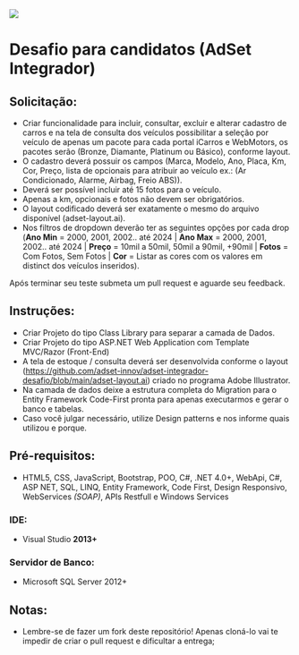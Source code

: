 <img src="https://github.com/adset-innov/adset-integrador-desafio/blob/main/adset-integrador.png">

# Desafio para candidatos (AdSet Integrador)

## Solicitação:

- Criar funcionalidade para incluir, consultar, excluir e alterar cadastro de carros e na tela de consulta dos veículos possibilitar a seleção por veículo de apenas um pacote para cada portal iCarros e WebMotors, os pacotes serão (Bronze, Diamante, Platinum ou Básico), conforme layout.
- O cadastro deverá possuir os campos (Marca, Modelo, Ano, Placa, Km, Cor, Preço, lista de opcionais para atribuir ao veículo ex.: (Ar Condicionado, Alarme, Airbag, Freio ABS)).
- Deverá ser possível incluir até 15 fotos para o veículo.
- Apenas a km, opcionais e fotos não devem ser obrigatórios.
- O layout codificado deverá ser exatamente o mesmo do arquivo disponível (adset-layout.ai).
- Nos filtros de dropdown deverão ter as seguintes opções por cada drop (<b>Ano Min</b> = 2000, 2001, 2002.. até 2024 | <b>Ano Max</b> = 2000, 2001, 2002.. até 2024 | <b>Preço</b> = 10mil a 50mil, 50mil a 90mil, +90mil | <b>Fotos</b> = Com Fotos, Sem Fotos | <b>Cor</b> = Listar as cores com os valores em distinct dos veículos inseridos).

Após terminar seu teste submeta um pull request e aguarde seu feedback.

## Instruções:
- Criar Projeto do tipo Class Library para separar a camada de Dados.
- Criar Projeto do tipo ASP.NET Web Application com Template MVC/Razor (Front-End)
- A tela de estoque / consulta deverá ser desenvolvida conforme o layout (https://github.com/adset-innov/adset-integrador-desafio/blob/main/adset-layout.ai) criado no programa Adobe Illustrator.
- Na camada de dados deixe a estrutura completa do Migration para o Entity Framework Code-First pronta para apenas executarmos e gerar o banco e tabelas.
- Caso você julgar necessário, utilize Design patterns e nos informe quais utilizou e porque.

## Pré-requisitos:
- HTML5, CSS, JavaScript, Bootstrap, POO, C#, .NET 4.0+, WebApi, C#, ASP NET, SQL, LINQ, Entity Framework, Code First, Design Responsivo, WebServices *(SOAP)*, APIs Restfull e Windows Services

### IDE:
 - Visual Studio <b>2013+</b>
 
### Servidor de Banco:
 - Microsoft SQL Server 2012+

## Notas:
* Lembre-se de fazer um fork deste repositório! Apenas cloná-lo vai te impedir de criar o pull request e dificultar a entrega;
